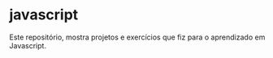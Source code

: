 # javascript
Este repositório, mostra projetos e exercícios que fiz para o aprendizado em Javascript.
